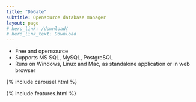 ```yaml
---
title: "DbGate"
subtitle: Opensource database manager
layout: page
# hero_link: /download/
# hero_link_text: Download
---
```


- Free and opensource
- Supports MS SQL, MySQL, PostgreSQL
- Runs on Windows, Linux and Mac, as standalone application or in web browser

{% include carousel.html %}

{% include features.html %}